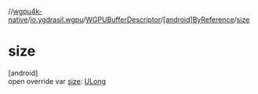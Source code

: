 //[wgpu4k-native](../../../../index.md)/[io.ygdrasil.wgpu](../../index.md)/[WGPUBufferDescriptor](../index.md)/[[android]ByReference](index.md)/[size](size.md)

# size

[android]\
open override var [size](size.md): [ULong](https://kotlinlang.org/api/core/kotlin-stdlib/kotlin/-u-long/index.html)